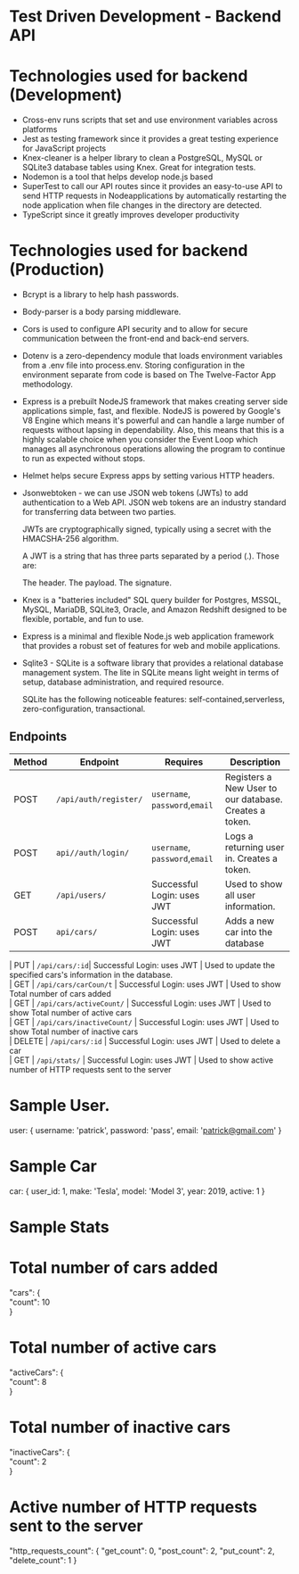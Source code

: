 # Test Driven Development - Backend API 
# Technologies used for backend (Development)
- Cross-env runs scripts that set and use environment variables across platforms
- Jest as testing framework since it provides a great testing experience for JavaScript projects
- Knex-cleaner is a helper library to clean a PostgreSQL, MySQL or SQLite3 database tables using Knex. Great for integration tests.
- Nodemon is a tool that helps develop node.js based 
- SuperTest to call our API routes since it provides an easy-to-use API to send HTTP requests in Nodeapplications by automatically restarting the node application when file changes in the directory are detected.
- TypeScript since it greatly improves developer productivity

# Technologies used for backend (Production)
- Bcrypt is a library to help hash passwords.
- Body-parser is a body parsing middleware.
- Cors is used to configure API security and to allow for secure communication between the front-end and back-end servers.
- Dotenv is a zero-dependency module that loads environment variables from a .env file into process.env. Storing configuration in the environment separate from code is based on The Twelve-Factor App methodology.
- Express is a prebuilt NodeJS framework that makes creating server side applications simple, fast, and flexible. NodeJS is powered by Google's V8 Engine which means it's powerful and can handle a large number of requests without lapsing in dependability. Also, this means that this is a highly scalable choice when you consider the Event Loop which manages all asynchronous operations allowing the program to continue to run as expected without stops. 
- Helmet helps secure Express apps by setting various HTTP headers.
- Jsonwebtoken - we can use JSON web tokens (JWTs) to add authentication to a Web API. JSON web tokens are an industry standard for transferring data between two parties.

    JWTs are cryptographically signed, typically using a secret with the HMACSHA-256 algorithm.

    A JWT is a string that has three parts separated by a period (.). Those are:

    The header.
    The payload.
    The signature.
- Knex is a "batteries included" SQL query builder for Postgres, MSSQL, MySQL, MariaDB, SQLite3, Oracle, and Amazon Redshift designed to be flexible, portable, and fun to use.
- Express is a minimal and flexible Node.js web application framework that provides a robust set of features for web and mobile applications.
- Sqlite3 - SQLite is a software library that provides a relational database management system. The lite in SQLite means light weight in terms of setup, database administration, and required resource.

    SQLite has the following noticeable features: self-contained,serverless, zero-configuration, transactional.


## Endpoints

| Method | Endpoint               | Requires                        | Description                                                             |
| ------ | ---------------------- | ------------------------------- | ----------------------------------------------------------------------- |
| POST   | `/api/auth/register/`      | `username`, `password`,`email` | Registers a New User to our database. Creates a token.                  |
| POST   | `api//auth/login/`         | `username`, `password`,`email` | Logs a returning user in. Creates a token.                              |
| GET    | `/api/users/`           | Successful Login: uses JWT                | Used to show all user information.                              |
| POST   | `api/cars/`     | Successful Login: uses JWT        | Adds a new car into the database

| PUT    | `/api/cars/:id`| Successful Login: uses JWT | Used to update the specified cars's information in the database.   
| GET    | `/api/cars/carCoun/t`     | Successful Login: uses JWT      | Used to show Total number of cars added     
| GET    | `/api/cars/activeCount/`     | Successful Login: uses JWT      | Used to show Total number of active cars   
| GET    | `/api/cars/inactiveCount/`     | Successful Login: uses JWT      | Used to show Total number of inactive cars   
| DELETE   | `/api/cars/:id`      | Successful Login: uses JWT      | Used to delete a car   
| GET   | `/api/stats/`      | Successful Login: uses JWT      | Used to show active number of HTTP requests sent to the server  
                        
# Sample User.
user: {
    username: 'patrick',
    password: 'pass',
    email: 'patrick@gmail.com'
}

# Sample Car
car: {
      user_id: 1,
      make: 'Tesla',
      model: 'Model 3',
      year: 2019,
      active: 1
}

# Sample Stats
# Total number of cars added
"cars": {        
        "count": 10    
        }
# Total number of active cars 
"activeCars": {        
        "count": 8    
        }
 
# Total number of inactive cars 
"inactiveCars": {        
        "count": 2    
        }
        
# Active number of HTTP requests sent to the server
"http_requests_count": {
        "get_count": 0,
        "post_count": 2,
        "put_count": 2,
        "delete_count": 1
    }
